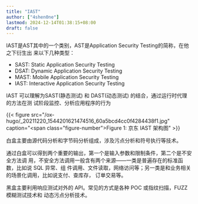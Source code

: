 ```yaml
---
title: "IAST"
author: ["4shen0ne"]
lastmod: 2024-12-14T01:38:15+08:00
draft: false
---
```


IAST是AST其中的一个类别，AST是Application Security Testing的简称，在他之下衍生出
来以下几种类型：

-   SAST: Static Application Security Testing
-   DSAT: Dynamic Application Security Testing
-   MAST: Mobile Application Security Testing
-   IAST: Interactive Application Security Testing

IAST 可以理解为SAST(静态测试) 和 DAST(动态测试) 的结合，通过运行时代理的方法在测
试阶段监控、分析应用程序的行为

{{< figure src="/ox-hugo/_20211220_1544201621474516_60a5bcd4cc0f4284438f1.jpg" caption="<span class=\"figure-number\">Figure 1: </span>京东 IAST 架构图" >}}

白盒主要由源代码分析和字节码分析组成，涉及污点分析和符号执行等技术。

通过白盒可以得到两个重要的输出，第一个是输入参数和限制条件，第二个是不安全方法调
用，不安全方法调用一般含有两个来源——一类是普遍存在的标准函数，比如说 SQL 异常、组
件调用、文件读取，网络访问等；另一类是和业务相关的场景化调用，比如说支付、查库存，
订单交易等。

黑盒主要利用响应测试对外的 API。常见的方式是各种 POC 或指纹扫描，FUZZ 模糊测试技术和
动态污点分析技术。
